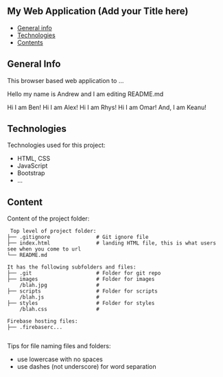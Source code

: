 ## My Web Application (Add your Title here)

* [General info](#general-info)
* [Technologies](#technologies)
* [Contents](#content)

## General Info
This browser based web application to ...

Hello my name is Andrew and I am editing README.md
	
Hi I am Ben!
Hi I am Alex!
Hi I am Rhys!
Hi I am Omar!
And, I am Keanu!

## Technologies
Technologies used for this project:
* HTML, CSS
* JavaScript
* Bootstrap 
* ...
	
## Content
Content of the project folder:

```
 Top level of project folder: 
├── .gitignore               # Git ignore file
├── index.html               # landing HTML file, this is what users see when you come to url
└── README.md

It has the following subfolders and files:
├── .git                     # Folder for git repo
├── images                   # Folder for images
    /blah.jpg                # 
├── scripts                  # Folder for scripts
    /blah.js                 # 
├── styles                   # Folder for styles
    /blah.css                # 

Firebase hosting files: 
├── .firebaserc...


```

Tips for file naming files and folders:
* use lowercase with no spaces
* use dashes (not underscore) for word separation

